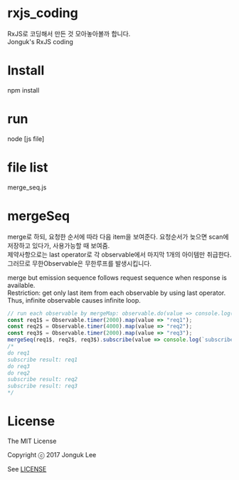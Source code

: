 # rxjs_coding 
 RxJS로 코딩해서 만든 것 모아놓아볼까 합니다.  
 Jonguk's RxJS coding  

# Install  
 npm install  

# run  
 node [js file]  

# file list  
 merge_seq.js  

# mergeSeq   
merge로 하되, 요청한 순서에 따라 다음 item을 보여준다. 요청순서가 늦으면 scan에 저장하고 있다가, 사용가능할 때 보여줌.  
제약사항으로는 last operator로 각 observable에서 마지막 1개의 아이템만 취급한다. 그러므로 무한Observable은 무한루프를 발생시킵니다.  

merge but emission sequence follows request sequence when response is available.  
Restriction: get only last item from each observable by using last operator.
Thus, infinite observable causes infinite loop.
 ```js
 // run each observable by mergeMap: observable.do(value => console.log(`do ${value}`)).last()
 const req1$ = Observable.timer(2000).map(value => "req1");
 const req2$ = Observable.timer(4000).map(value => "req2");
 const req3$ = Observable.timer(2000).map(value => "req3");
 mergeSeq(req1$, req2$, req3$).subscribe(value => console.log(`subscribe result: ${value}`));
 /*
 do req1
 subscribe result: req1
 do req3
 do req2
 subscribe result: req2
 subscribe result: req3
 */
 ```
# License

The MIT License   

Copyright ⓒ 2017 Jonguk Lee  

See [LICENSE](https://github.com/jonguk0114/rxjs_coding/blob/master/LICENSE.md)   


